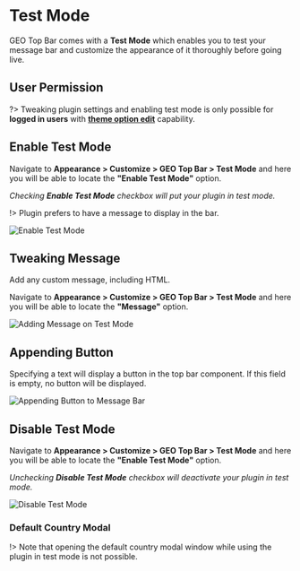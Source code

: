 # Test Mode

GEO Top Bar comes with a **Test Mode** which enables you to test your message bar and customize the appearance of it thoroughly before going live.

## User Permission

?> Tweaking plugin settings and enabling test mode is only possible for **logged in users** with **[theme option edit](https://codex.wordpress.org/Roles_and_Capabilities#edit_theme_options)** capability.

## Enable Test Mode

Navigate to **Appearance > Customize > GEO Top Bar > Test Mode** and here you will be able to locate the **"Enable Test Mode"** option.

*Checking **Enable Test Mode** checkbox will put your plugin in test mode.*

!> Plugin prefers to have a message to display in the bar.

![Enable Test Mode](http://res.cloudinary.com/mypreview/image/upload/v1492286605/enable-test-mode_zkpqi4.gif)

## Tweaking Message

Add any custom message, including HTML.

Navigate to **Appearance > Customize > GEO Top Bar > Test Mode** and here you will be able to locate the **"Message"** option.

![Adding Message on Test Mode](http://res.cloudinary.com/mypreview/image/upload/v1492287493/adding-message-on-test-mode_m6ktre.gif)

## Appending Button

Specifying a text will display a button in the top bar component. If this field is empty, no button will be displayed.

![Appending Button to Message Bar](http://res.cloudinary.com/mypreview/image/upload/v1492288085/appending-button-to-message-bar_ofswkx.gif)

## Disable Test Mode

Navigate to **Appearance > Customize > GEO Top Bar > Test Mode** and here you will be able to locate the **"Enable Test Mode"** option.

*Unchecking **Disable Test Mode** checkbox will deactivate your plugin in test mode.*

![Disable Test Mode](http://res.cloudinary.com/mypreview/image/upload/v1492289067/disable-test-mode_tehpsc.gif)

### Default Country Modal

!> Note that opening the default country modal window while using the plugin in test mode is not possible.
